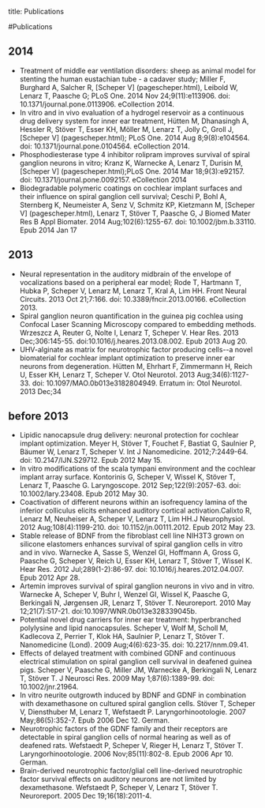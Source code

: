 title: Publications

#Publications

2014
---
* Treatment of middle ear ventilation disorders: sheep as animal model for stenting the human eustachian tube - a cadaver study; Miller F, Burghard A, Salcher R, [Scheper V] (pagescheper.html), Leibold W, Lenarz T, Paasche G; PLoS One. 2014 Nov 24;9(11):e113906. doi: 10.1371/journal.pone.0113906. eCollection 2014.
* In vitro and in vivo evaluation of a hydrogel reservoir as a continuous drug delivery system for inner ear treatment, Hütten M, Dhanasingh A, Hessler R, Stöver T, Esser KH, Möller M, Lenarz T, Jolly C, Groll J, [Scheper V] (pagescheper.html); PLoS One. 2014 Aug 8;9(8):e104564. doi: 10.1371/journal.pone.0104564. eCollection 2014.
* Phosphodiesterase type 4 inhibitor rolipram improves survival of spiral ganglion neurons in vitro; Kranz K, Warnecke A, Lenarz T, Durisin M, [Scheper V] (pagescheper.html);PLoS One. 2014 Mar 18;9(3):e92157. doi: 10.1371/journal.pone.0092157. eCollection 2014
* Biodegradable polymeric coatings on cochlear implant surfaces and their influence on spiral ganglion cell survival; Ceschi P, Bohl A, Sternberg K, Neumeister A, Senz V, Schmitz KP, Kietzmann M, [Scheper V] (pagescheper.html), Lenarz T, Stöver T, Paasche G, J Biomed Mater Res B Appl Biomater. 2014 Aug;102(6):1255-67. doi: 10.1002/jbm.b.33110. Epub 2014 Jan 17

2013
---
* Neural representation in the auditory midbrain of the envelope of vocalizations based on a peripheral ear model; Rode T, Hartmann T, Hubka P, Scheper V, Lenarz M, Lenarz T, Kral A, Lim HH. Front Neural Circuits. 2013 Oct 21;7:166. doi: 10.3389/fncir.2013.00166. eCollection 2013.
*  Spiral ganglion neuron quantification in the guinea pig cochlea using Confocal Laser Scanning Microscopy compared to embedding methods. Wrzeszcz A, Reuter G, Nolte I, Lenarz T, Scheper V. Hear Res. 2013 Dec;306:145-55. doi:10.1016/j.heares.2013.08.002. Epub 2013 Aug 20.
*  UHV-alginate as matrix for neurotrophic factor producing cells--a novel biomaterial for cochlear implant optimization to preserve inner ear neurons from degeneration. Hütten M, Ehrhart F, Zimmermann H, Reich U, Esser KH, Lenarz T, Scheper V. Otol Neurotol. 2013 Aug;34(6):1127-33. doi: 10.1097/MAO.0b013e3182804949. Erratum in: Otol Neurotol. 2013 Dec;34



before 2013
---
* Lipidic nanocapsule drug delivery: neuronal protection for cochlear implant optimization. Meyer H, Stöver T, Fouchet F, Bastiat G, Saulnier P, Bäumer W, Lenarz T, Scheper V. Int J Nanomedicine. 2012;7:2449-64. doi: 10.2147/IJN.S29712. Epub 2012 May 15.
* In vitro modifications of the scala tympani environment and the cochlear implant array surface. Kontorinis G, Scheper V, Wissel K, Stöver T, Lenarz T, Paasche G. Laryngoscope. 2012 Sep;122(9):2057-63. doi: 10.1002/lary.23408. Epub 2012 May 30.
* Coactivation of different neurons within an isofrequency lamina of the inferior colliculus elicits enhanced auditory cortical activation.Calixto R, Lenarz M, Neuheiser A, Scheper V, Lenarz T, Lim HH.J Neurophysiol. 2012 Aug;108(4):1199-210. doi: 10.1152/jn.00111.2012. Epub 2012 May 23.
* Stable release of BDNF from the fibroblast cell line NIH3T3 grown on silicone elastomers enhances survival of spiral ganglion cells in vitro and in vivo. Warnecke A, Sasse S, Wenzel GI, Hoffmann A, Gross G, Paasche G, Scheper V, Reich U, Esser KH, Lenarz T, Stöver T, Wissel K. Hear Res. 2012 Jul;289(1-2):86-97. doi: 10.1016/j.heares.2012.04.007. Epub 2012 Apr 28.
* Artemin improves survival of spiral ganglion neurons in vivo and in vitro. Warnecke A, Scheper V, Buhr I, Wenzel GI, Wissel K, Paasche G, Berkingali N, Jørgensen JR, Lenarz T, Stöver T. Neuroreport. 2010 May 12;21(7):517-21. doi:10.1097/WNR.0b013e328339045b.
* Potential novel drug carriers for inner ear treatment: hyperbranched polylysine and lipid nanocapsules. Scheper V, Wolf M, Scholl M, Kadlecova Z, Perrier T, Klok HA, Saulnier P, Lenarz T, Stöver T. Nanomedicine (Lond). 2009 Aug;4(6):623-35. doi: 10.2217/nnm.09.41. 
* Effects of delayed treatment with combined GDNF and continuous electrical stimulation on spiral ganglion cell survival in deafened guinea pigs. Scheper V, Paasche G, Miller JM, Warnecke A, Berkingali N, Lenarz T, Stöver T. J Neurosci Res. 2009 May 1;87(6):1389-99. doi: 10.1002/jnr.21964.
* In vitro neurite outgrowth induced by BDNF and GDNF in combination with dexamethasone on cultured spiral ganglion cells. Stöver T, Scheper V, Diensthuber M, Lenarz T, Wefstaedt P. Laryngorhinootologie. 2007 May;86(5):352-7. Epub 2006 Dec 12. German. 
* Neurotrophic factors of the GDNF family and their receptors are detectable in spiral ganglion cells of normal hearing as well as of deafened rats. Wefstaedt P, Scheper V, Rieger H, Lenarz T, Stöver T. Laryngorhinootologie. 2006 Nov;85(11):802-8. Epub 2006 Apr 10. German. 
* Brain-derived neurotrophic factor/glial cell line-derived neurotrophic factor survival effects on auditory neurons are not limited by dexamethasone. Wefstaedt P, Scheper V, Lenarz T, Stöver T. Neuroreport. 2005 Dec 19;16(18):2011-4.

